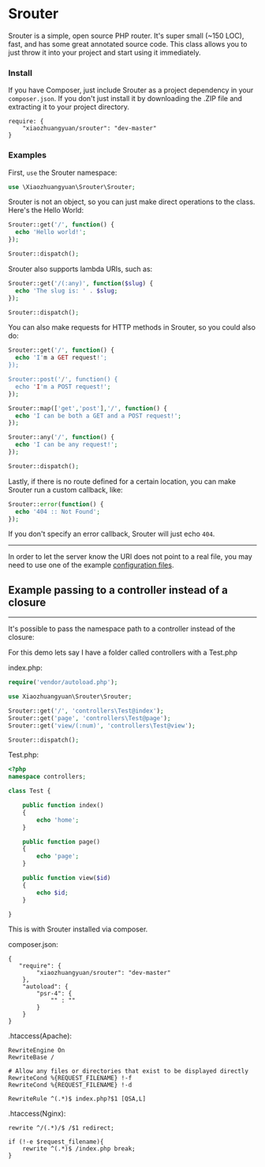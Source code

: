 Srouter
=====

Srouter is a simple, open source PHP router. It's super small (~150 LOC), fast, and has some great annotated source code. This class allows you to just throw it into your project and start using it immediately.

### Install

If you have Composer, just include Srouter as a project dependency in your `composer.json`. If you don't just install it by downloading the .ZIP file and extracting it to your project directory.

```
require: {
    "xiaozhuangyuan/srouter": "dev-master"
}
```

### Examples

First, `use` the Srouter namespace:

```PHP
use \Xiaozhuangyuan\Srouter\Srouter;
```

Srouter is not an object, so you can just make direct operations to the class. Here's the Hello World:

```PHP
Srouter::get('/', function() {
  echo 'Hello world!';
});

Srouter::dispatch();
```

Srouter also supports lambda URIs, such as:

```PHP
Srouter::get('/(:any)', function($slug) {
  echo 'The slug is: ' . $slug;
});

Srouter::dispatch();
```

You can also make requests for HTTP methods in Srouter, so you could also do:

```PHP
Srouter::get('/', function() {
  echo 'I'm a GET request!';
});

Srouter::post('/', function() {
  echo 'I'm a POST request!';
});

Srouter::map(['get','post'],'/', function() {
  echo 'I can be both a GET and a POST request!';
});

Srouter::any('/', function() {
  echo 'I can be any request!';
});

Srouter::dispatch();
```

Lastly, if there is no route defined for a certain location, you can make Srouter run a custom callback, like:

```PHP
Srouter::error(function() {
  echo '404 :: Not Found';
});
```

If you don't specify an error callback, Srouter will just echo `404`.

<hr>

In order to let the server know the URI does not point to a real file, you may need to use one of the example [configuration files](https://github.com/xiaozhuangyuan/srouter/tree/master/config).


## Example passing to a controller instead of a closure
<hr>
It's possible to pass the namespace path to a controller instead of the closure:

For this demo lets say I have a folder called controllers with a Test.php

index.php:

```php
require('vendor/autoload.php');

use Xiaozhuangyuan\Srouter\Srouter;

Srouter::get('/', 'controllers\Test@index');
Srouter::get('page', 'controllers\Test@page');
Srouter::get('view/(:num)', 'controllers\Test@view');

Srouter::dispatch();
```

Test.php:

```php
<?php
namespace controllers;

class Test {

    public function index()
    {
        echo 'home';
    }

    public function page()
    {
        echo 'page';
    }

    public function view($id)
    {
        echo $id;
    }

}
```

This is with Srouter installed via composer.

composer.json:

```
{
   "require": {
        "xiaozhuangyuan/srouter": "dev-master"
    },
    "autoload": {
        "psr-4": {
            "" : ""
        }
    }
}
````

.htaccess(Apache):

```
RewriteEngine On
RewriteBase /

# Allow any files or directories that exist to be displayed directly
RewriteCond %{REQUEST_FILENAME} !-f
RewriteCond %{REQUEST_FILENAME} !-d

RewriteRule ^(.*)$ index.php?$1 [QSA,L]
```

.htaccess(Nginx):

```
rewrite ^/(.*)/$ /$1 redirect;

if (!-e $request_filename){
	rewrite ^(.*)$ /index.php break;
}

```
